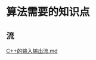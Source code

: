 # 算法需要的知识点

## 流

[C++的输入输出流.md](https://github.com/niu0217/Documents/blob/main/C%2B%2B/base/algorithm_points/C%2B%2B的输入输出流.md)

